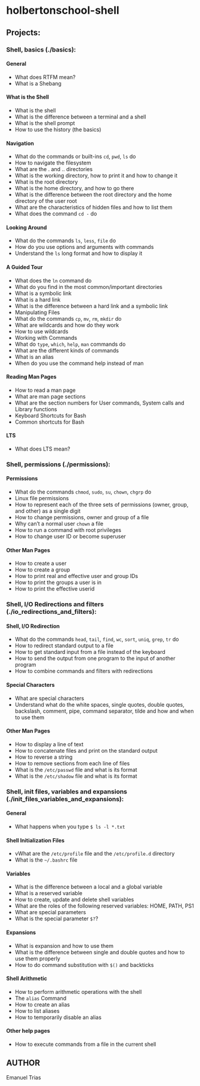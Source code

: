 # holbertonschool-shell

## Projects:

### Shell, basics (./basics):
#### General
* What does RTFM mean?
* What is a Shebang
#### What is the Shell
* What is the shell
* What is the difference between a terminal and a shell
* What is the shell prompt
* How to use the history (the basics)
#### Navigation
* What do the commands or built-ins `cd`, `pwd`, `ls` do
* How to navigate the filesystem
* What are the . and .. directories
* What is the working directory, how to print it and how to change it
* What is the root directory
* What is the home directory, and how to go there
* What is the difference between the root directory and the home directory of the user root
* What are the characteristics of hidden files and how to list them
* What does the command `cd -` do
#### Looking Around
* What do the commands `ls`, `less`, `file` do
* How do you use options and arguments with commands
* Understand the `ls` long format and how to display it
#### A Guided Tour
* What does the `ln` command do
* What do you find in the most common/important directories
* What is a symbolic link
* What is a hard link
* What is the difference between a hard link and a symbolic link
* Manipulating Files
* What do the commands `cp`, `mv`, `rm`, `mkdir` do
* What are wildcards and how do they work
* How to use wildcards
* Working with Commands
* What do `type`, `which`, `help`, `man` commands do
* What are the different kinds of commands
* What is an alias
* When do you use the command help instead of man
#### Reading Man Pages
* How to read a man page
* What are man page sections
* What are the section numbers for User commands, System calls and Library functions
* Keyboard Shortcuts for Bash
* Common shortcuts for Bash
#### LTS
* What does LTS mean?

### Shell, permissions (./permissions):
#### Permissions
* What do the commands `chmod`, `sudo`, `su`, `chown`, `chgrp` do
* Linux file permissions
* How to represent each of the three sets of permissions (owner, group, and other) as a single digit
* How to change permissions, owner and group of a file
* Why can’t a normal user `chown` a file
* How to run a command with root privileges
* How to change user ID or become superuser
#### Other Man Pages
* How to create a user
* How to create a group
* How to print real and effective user and group IDs
* How to print the groups a user is in
* How to print the effective userid

### Shell, I/O Redirections and filters (./io_redirections_and_filters):
#### Shell, I/O Redirection
* What do the commands `head`, `tail`, `find`, `wc`, `sort`, `uniq`, `grep`, `tr` do
* How to redirect standard output to a file
* How to get standard input from a file instead of the keyboard
* How to send the output from one program to the input of another program
* How to combine commands and filters with redirections
#### Special Characters
* What are special characters
* Understand what do the white spaces, single quotes, double quotes, backslash, comment, pipe, command separator, tilde and how and when to use them
#### Other Man Pages
* How to display a line of text
* How to concatenate files and print on the standard output
* How to reverse a string
* How to remove sections from each line of files
* What is the `/etc/passwd` file and what is its format
* What is the `/etc/shadow` file and what is its format

### Shell, init files, variables and expansions (./init_files_variables_and_expansions):
#### General
* What happens when you type `$ ls -l *.txt`
#### Shell Initialization Files
* vWhat are the `/etc/profile` file and the `/etc/profile.d` directory
* What is the `~/.bashrc` file
#### Variables
* What is the difference between a local and a global variable
* What is a reserved variable
* How to create, update and delete shell variables
* What are the roles of the following reserved variables: HOME, PATH, PS1
* What are special parameters
* What is the special parameter `$?`?
#### Expansions
* What is expansion and how to use them
* What is the difference between single and double quotes and how to use them properly
* How to do command substitution with `$()` and backticks
#### Shell Arithmetic
* How to perform arithmetic operations with the shell
* The `alias` Command
* How to create an alias
* How to list aliases
* How to temporarily disable an alias
#### Other help pages
* How to execute commands from a file in the current shell

## AUTHOR
Emanuel Trias
